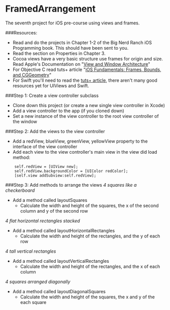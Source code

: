 FramedArrangement
=================

The seventh project for iOS pre-course using views and frames.

###Resources:
- Read and do the projects in Chapter 1-2 of the Big Nerd Ranch iOS Programming book. This should have been sent to you.
- Read the section on Properties in Chapter 3.
- Cocoa views have a very basic structure use frames for origin and size. Read Apple's Documentation on "[View and Window Architecture](https://developer.apple.com/library/ios/documentation/WindowsViews/Conceptual/ViewPG_iPhoneOS/WindowsandViews/WindowsandViews.html)"
- For Objective C read tuts+ article "[iOS Fundamentals: Frames, Bounds, and CGGeometry](http://code.tutsplus.com/tutorials/ios-fundamentals-frames-bounds-and-cggeometry--cms-21196)"
- For Swift you'll need to read the [tuts+ article](http://code.tutsplus.com/tutorials/ios-fundamentals-frames-bounds-and-cggeometry--cms-21196), there aren't many good resources yet for UIViews and Swift.

###Step 1: Create a view controller subclass
- Clone down this project (or create a new single view controller in Xcode)
- Add a view controller to the app (if you cloned down)
- Set a new instance of the view controller to the root view controller of the window

###Step 2: Add the views to the view controller
- Add a redView, blueView, greenView, yellowView property to the interface of the view controller
- Add each view to the view controller's main view in the view did load method:
```
    self.redView = [UIView new];
    self.redView.backgroundColor = [UIColor redColor];
    [self.view addSubview:self.redView];
```

###Step 3: Add methods to arrange the views
*4 squares like a checkerboard*  
- Add a method called layoutSquares
  - Calculate the width and height of the squares, the x of the second column and y of the second row

*4 flat horizontal rectangles stacked*  
- Add a method called layoutHorizontalRectangles
  - Calculate the width and height of the rectangles, and the y of each row

*4 tall vertical rectangles*  
- Add a method called layoutVerticalRectangles
  - Calculate the width and height of the rectangles, and the x of each column

*4 squares arranged diagonally*  
- Add a method called layoutDiagonalSquares
  - Calculate the width and height of the squares, the x and y of the each square
